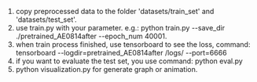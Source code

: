1. copy preprocessed data to the folder 'datasets/train_set' and 'datasets/test_set'.
2. use train.py with your parameter. e.g.: python train.py  --save_dir ./pretrained_AE0814after --epoch_num 40001.
3. when train process finished, use tensorboard to see the loss, command: tensorboard --logdir=pretrained_AE0814after /logs/ --port=6666
4. if you want to evaluate the test set, you use command: python eval.py
5. python visualization.py for generate graph or animation.